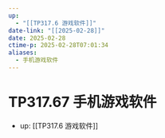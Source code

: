 ```yaml
---
up:
  - "[[TP317.6 游戏软件]]"
date-link: "[[2025-02-28]]"
date: 2025-02-28
ctime-p: 2025-02-28T07:01:34
aliases:
  - 手机游戏软件
---
```


# TP317.67 手机游戏软件

- up: [[TP317.6 游戏软件]]
